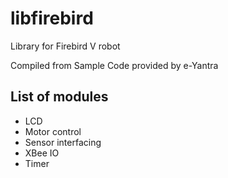 libfirebird
===========

Library for Firebird V robot

Compiled from Sample Code provided by e-Yantra

List of modules
---------------
 * LCD
 * Motor control
 * Sensor interfacing
 * XBee IO
 * Timer
